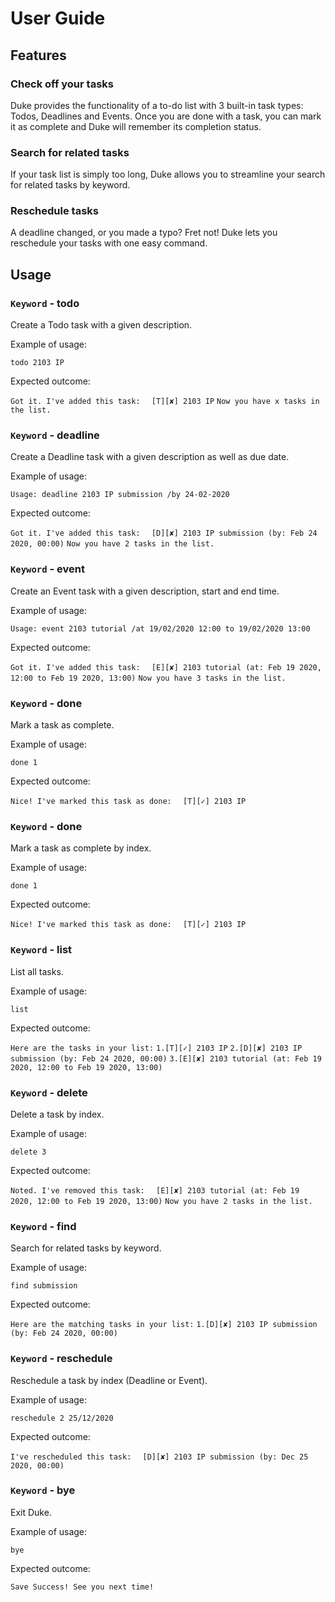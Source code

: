 # User Guide

## Features 

### Check off your tasks
Duke provides the functionality of a to-do list with 3 built-in task types: Todos, Deadlines and Events.
Once you are done with a task, you can mark it as complete and Duke will remember its completion status.

### Search for related tasks
If your task list is simply too long, Duke allows you to streamline your search for related tasks by keyword.

### Reschedule tasks
A deadline changed, or you made a typo? Fret not! Duke lets you reschedule your tasks with one easy command.

## Usage

### `Keyword` - todo

Create a Todo task with a given description.

Example of usage: 

`todo 2103 IP`

Expected outcome:

`Got it. I've added this task:`
`  [T][✘] 2103 IP`
`Now you have x tasks in the list.`

### `Keyword` - deadline

Create a Deadline task with a given description as well as due date.

Example of usage: 

`Usage: deadline 2103 IP submission /by 24-02-2020`

Expected outcome:

`Got it. I've added this task:`
`  [D][✘] 2103 IP submission (by: Feb 24 2020, 00:00)`
`Now you have 2 tasks in the list.`

### `Keyword` - event

Create an Event task with a given description, start and end time.

Example of usage: 

`Usage: event 2103 tutorial /at 19/02/2020 12:00 to 19/02/2020 13:00`

Expected outcome:

`Got it. I've added this task:`
`  [E][✘] 2103 tutorial (at: Feb 19 2020, 12:00 to Feb 19 2020, 13:00)`
`Now you have 3 tasks in the list.`

### `Keyword` - done

Mark a task as complete.

Example of usage: 

`done 1`

Expected outcome:

`Nice! I've marked this task as done:`
`  [T][✓] 2103 IP`

### `Keyword` - done

Mark a task as complete by index.

Example of usage: 

`done 1`

Expected outcome:

`Nice! I've marked this task as done:`
`  [T][✓] 2103 IP`

### `Keyword` - list

List all tasks.

Example of usage: 

`list`

Expected outcome:

`Here are the tasks in your list:`
`1.[T][✓] 2103 IP`
`2.[D][✘] 2103 IP submission (by: Feb 24 2020, 00:00)`
`3.[E][✘] 2103 tutorial (at: Feb 19 2020, 12:00 to Feb 19 2020, 13:00)`

### `Keyword` - delete

Delete a task by index.

Example of usage: 

`delete 3`

Expected outcome:

`Noted. I've removed this task:`
`  [E][✘] 2103 tutorial (at: Feb 19 2020, 12:00 to Feb 19 2020, 13:00)`
`Now you have 2 tasks in the list.`

### `Keyword` - find

Search for related tasks by keyword.

Example of usage: 

`find submission`

Expected outcome:

`Here are the matching tasks in your list:`
`1.[D][✘] 2103 IP submission (by: Feb 24 2020, 00:00)`

### `Keyword` - reschedule

Reschedule a task by index (Deadline or Event).

Example of usage: 

`reschedule 2 25/12/2020`

Expected outcome:

`I've rescheduled this task:`
`  [D][✘] 2103 IP submission (by: Dec 25 2020, 00:00)`

### `Keyword` - bye

Exit Duke.

Example of usage: 

`bye`

Expected outcome:

`Save Success! See you next time!`




